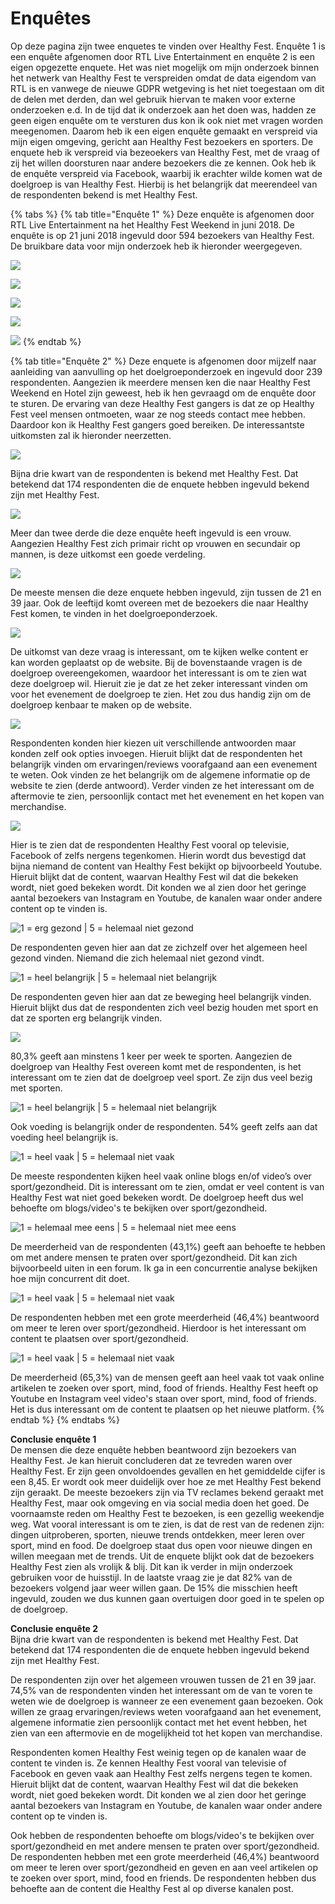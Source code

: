 # Enquêtes

Op deze pagina zijn twee enquetes te vinden over Healthy Fest. Enquête 1 is een enquête afgenomen door RTL Live Entertainment en enquête 2 is een eigen opgezette enquete. Het was niet mogelijk om mijn onderzoek binnen het netwerk van Healthy Fest te verspreiden omdat de data eigendom van RTL is en vanwege de nieuwe GDPR wetgeving is het niet toegestaan om dit de delen met derden, dan wel gebruik hiervan te maken voor externe onderzoeken e.d. In de tijd dat ik onderzoek aan het doen was, hadden ze geen eigen enquête om te versturen dus kon ik ook niet met vragen worden meegenomen. Daarom heb ik een eigen enquête gemaakt en verspreid via mijn eigen omgeving, gericht aan Healthy Fest bezoekers en sporters. De enquete heb ik verspreid via bezeoekers van Healthy Fest, met de vraag of zij het willen doorsturen naar andere bezoekers die ze kennen. Ook heb ik de enquête verspreid via Facebook, waarbij ik erachter wilde komen wat de doelgroep is van Healthy Fest. Hierbij is het belangrijk dat meerendeel van de respondenten bekend is met Healthy Fest. 

{% tabs %}
{% tab title="Enquête 1" %}
Deze enquête is afgenomen door RTL Live Entertainment na het Healthy Fest Weekend in juni 2018. De enquête is op 21 juni 2018 ingevuld door 594 bezoekers van Healthy Fest. De bruikbare data voor mijn onderzoek heb ik hieronder weergegeven.

![](https://d2mxuefqeaa7sj.cloudfront.net/s_75F499041EA20883294F4506F1C250126C338AFD7CF63F851BCDB0B70D8B99E8_1544535211642_Schermafbeelding+2018-12-11+om+14.29.01.png)

![](https://d2mxuefqeaa7sj.cloudfront.net/s_75F499041EA20883294F4506F1C250126C338AFD7CF63F851BCDB0B70D8B99E8_1544535217749_Schermafbeelding+2018-12-11+om+14.29.15.png)

![](https://d2mxuefqeaa7sj.cloudfront.net/s_75F499041EA20883294F4506F1C250126C338AFD7CF63F851BCDB0B70D8B99E8_1544535231341_Schermafbeelding+2018-12-11+om+14.29.22.png)

![](https://d2mxuefqeaa7sj.cloudfront.net/s_75F499041EA20883294F4506F1C250126C338AFD7CF63F851BCDB0B70D8B99E8_1544535236565_Schermafbeelding+2018-12-11+om+14.29.33.png)

![](https://d2mxuefqeaa7sj.cloudfront.net/s_75F499041EA20883294F4506F1C250126C338AFD7CF63F851BCDB0B70D8B99E8_1544535278222_Schermafbeelding+2018-12-11+om+14.30.25.png)
{% endtab %}

{% tab title="Enquête 2" %}
Deze enquete is afgenomen door mijzelf naar aanleiding van aanvulling op het doelgroeponderzoek en ingevuld door 239 respondenten. Aangezien ik meerdere mensen ken die naar Healthy Fest Weekend en Hotel zijn geweest, heb ik hen gevraagd om de enquête door te sturen. De ervaring van deze Healthy Fest gangers is dat ze op Healthy Fest veel mensen ontmoeten, waar ze nog steeds contact mee hebben. Daardoor kon ik Healthy Fest gangers goed bereiken. De interessantste uitkomsten zal ik hieronder neerzetten.



![](https://d2mxuefqeaa7sj.cloudfront.net/s_75F499041EA20883294F4506F1C250126C338AFD7CF63F851BCDB0B70D8B99E8_1549030368775_Schermafbeelding+2019-02-01+om+15.09.52.png)

Bijna drie kwart van de respondenten is bekend met Healthy Fest. Dat betekend dat 174 respondenten die de enquete hebben ingevuld bekend zijn met Healthy Fest.

![](https://d2mxuefqeaa7sj.cloudfront.net/s_75F499041EA20883294F4506F1C250126C338AFD7CF63F851BCDB0B70D8B99E8_1549030336925_Schermafbeelding+2019-02-01+om+15.09.12.png)

Meer dan twee derde die deze enquête heeft ingevuld is een vrouw. Aangezien Healthy Fest zich primair richt op vrouwen en secundair op mannen, is deze uitkomst een goede verdeling. 

![](https://d2mxuefqeaa7sj.cloudfront.net/s_75F499041EA20883294F4506F1C250126C338AFD7CF63F851BCDB0B70D8B99E8_1549030349047_Schermafbeelding+2019-02-01+om+15.09.18.png)

De meeste mensen die deze enquete hebben ingevuld, zijn tussen de 21 en 39 jaar. Ook de leeftijd komt overeen met de bezoekers die naar Healthy Fest komen, te vinden in het doelgroeponderzoek.

![](https://d2mxuefqeaa7sj.cloudfront.net/s_75F499041EA20883294F4506F1C250126C338AFD7CF63F851BCDB0B70D8B99E8_1549030359210_Schermafbeelding+2019-02-01+om+15.09.40.png)

De uitkomst van deze vraag is interessant, om te kijken welke content er kan worden geplaatst op de website. Bij de bovenstaande vragen is de doelgroep overeengekomen, waardoor het interessant is om te zien wat deze doelgroep wil. Hieruit zie je dat ze het zeker interessant vinden om voor het evenement de doelgroep te zien. Het zou dus handig zijn om de doelgroep kenbaar te maken op de website. 

![](https://d2mxuefqeaa7sj.cloudfront.net/s_75F499041EA20883294F4506F1C250126C338AFD7CF63F851BCDB0B70D8B99E8_1549030364304_Schermafbeelding+2019-02-01+om+15.09.46.png)

Respondenten konden hier kiezen uit verschillende antwoorden maar konden zelf ook opties invoegen. Hieruit blijkt dat de respondenten het belangrijk vinden om ervaringen/reviews voorafgaand aan een evenement te weten. Ook vinden ze het belangrijk om de algemene informatie op de website te zien \(derde antwoord\). Verder vinden ze het interessant om de aftermovie te zien, persoonlijk contact met het evenement en het kopen van merchandise.

![](https://d2mxuefqeaa7sj.cloudfront.net/s_75F499041EA20883294F4506F1C250126C338AFD7CF63F851BCDB0B70D8B99E8_1549030376702_Schermafbeelding+2019-02-01+om+15.10.00.png)

Hier is te zien dat de respondenten Healthy Fest vooral op televisie, Facebook of zelfs nergens tegenkomen. Hierin wordt dus bevestigd dat bijna niemand de content van Healthy Fest bekijkt op bijvoorbeeld Youtube. Hieruit blijkt dat de content, waarvan Healthy Fest wil dat die bekeken wordt, niet goed bekeken wordt. Dit konden we al zien door het geringe aantal bezoekers van Instagram en Youtube, de kanalen waar onder andere content op te vinden is.  

![1 = erg gezond \|  5 = helemaal niet gezond](https://d2mxuefqeaa7sj.cloudfront.net/s_75F499041EA20883294F4506F1C250126C338AFD7CF63F851BCDB0B70D8B99E8_1549030252464_Schermafbeelding+2019-02-01+om+15.07.38.png)

De respondenten geven hier aan dat ze zichzelf over het algemeen heel gezond vinden. Niemand die zich helemaal niet gezond vindt.

![1 = heel belangrijk \|  5 = helemaal niet belangrijk](https://d2mxuefqeaa7sj.cloudfront.net/s_75F499041EA20883294F4506F1C250126C338AFD7CF63F851BCDB0B70D8B99E8_1549030256412_Schermafbeelding+2019-02-01+om+15.07.46.png)

De respondenten geven hier aan dat ze beweging heel belangrijk vinden. Hieruit blijkt dus dat de respondenten zich veel bezig houden met sport en dat ze sporten erg belangrijk vinden.

![](https://d2mxuefqeaa7sj.cloudfront.net/s_75F499041EA20883294F4506F1C250126C338AFD7CF63F851BCDB0B70D8B99E8_1549030265803_Schermafbeelding+2019-02-01+om+15.08.07.png)

  
80,3% geeft aan minstens 1 keer per week te sporten. Aangezien de doelgroep van Healthy Fest overeen komt met de respondenten, is het interessant om te zien dat de doelgroep veel sport. Ze zijn dus veel bezig met sporten.

![1 = heel belangrijk \|  5 = helemaal niet belangrijk](https://d2mxuefqeaa7sj.cloudfront.net/s_75F499041EA20883294F4506F1C250126C338AFD7CF63F851BCDB0B70D8B99E8_1549030269985_Schermafbeelding+2019-02-01+om+15.08.19.png)

Ook voeding is belangrijk onder de respondenten. 54% geeft zelfs aan dat voeding heel belangrijk is. 

![1 = heel vaak \|  5 = helemaal niet vaak](https://d2mxuefqeaa7sj.cloudfront.net/s_75F499041EA20883294F4506F1C250126C338AFD7CF63F851BCDB0B70D8B99E8_1549030285049_Schermafbeelding+2019-02-01+om+15.08.26.png)

De meeste respondenten kijken heel vaak online blogs en/of video’s over sport/gezondheid. Dit is interessant om te zien, omdat er veel content is van Healthy Fest wat niet goed bekeken wordt. De doelgroep heeft dus wel behoefte om blogs/video's te bekijken over sport/gezondheid.

![1 = helemaal mee eens \|  5 = helemaal niet mee eens](https://d2mxuefqeaa7sj.cloudfront.net/s_75F499041EA20883294F4506F1C250126C338AFD7CF63F851BCDB0B70D8B99E8_1549030290818_Schermafbeelding+2019-02-01+om+15.08.31.png)

De meerderheid van de respondenten \(43,1%\) geeft aan behoefte te hebben om met andere mensen te praten over sport/gezondheid. Dit kan zich bijvoorbeeld uiten in een forum. Ik ga in een concurrentie analyse bekijken hoe mijn concurrent dit doet. 

![1 = heel vaak \|  5 = helemaal niet vaak](https://d2mxuefqeaa7sj.cloudfront.net/s_75F499041EA20883294F4506F1C250126C338AFD7CF63F851BCDB0B70D8B99E8_1549030295876_Schermafbeelding+2019-02-01+om+15.08.45.png)

De respondenten hebben met een grote meerderheid \(46,4%\) beantwoord om meer te leren over sport/gezondheid. Hierdoor is het interessant om content te plaatsen over sport/gezondheid. 

![1 = heel vaak \|  5 = helemaal niet vaak](https://d2mxuefqeaa7sj.cloudfront.net/s_75F499041EA20883294F4506F1C250126C338AFD7CF63F851BCDB0B70D8B99E8_1549030313912_Schermafbeelding+2019-02-01+om+15.08.58.png)

De meerderheid \(65,3%\) van de mensen geeft aan heel vaak tot vaak online artikelen te zoeken over sport, mind, food of friends. Healthy Fest heeft op Youtube en Instagram veel video's staan over sport, mind, food of friends. Het is dus interessant om de content te plaatsen op het nieuwe platform. 
{% endtab %}
{% endtabs %}

**Conclusie enquête 1**  
De mensen die deze enquête hebben beantwoord zijn bezoekers van Healthy Fest. Je kan hieruit concluderen dat ze tevreden waren over Healthy Fest. Er zijn geen onvoldoendes gevallen en het gemiddelde cijfer is een 8,45. Er wordt ook meer duidelijk over hoe ze met Healthy Fest bekend zijn geraakt. De meeste bezoekers zijn via TV reclames bekend geraakt met Healthy Fest, maar ook omgeving en via social media doen het goed. De voornaamste reden om Healthy Fest te bezoeken, is een gezellig weekendje weg. Wat vooral interessant is om te zien, is dat de rest van de redenen zijn: dingen uitproberen, sporten, nieuwe trends ontdekken, meer leren over sport, mind en food. De doelgroep staat dus open voor nieuwe dingen en willen meegaan met de trends. Uit de enquete blijkt ook dat de bezoekers Healthy Fest zien als vrolijk & blij. Dit kan ik verder in mijn onderzoek gebruiken voor de huisstijl. In de laatste vraag zie je dat 82% van de bezoekers volgend jaar weer willen gaan. De 15% die misschien heeft ingevuld, zouden we dus kunnen gaan overtuigen door goed in te spelen op de doelgroep.

**Conclusie enquête 2**  
Bijna drie kwart van de respondenten is bekend met Healthy Fest. Dat betekend dat 174 respondenten die de enquete hebben ingevuld bekend zijn met Healthy Fest.

De respondenten zijn over het algemeen vrouwen tussen de 21 en 39 jaar. 74,5% van de respondenten vinden het interessant om de van te voren te weten wie de doelgroep is wanneer ze een evenement gaan bezoeken. Ook willen ze graag ervaringen/reviews weten voorafgaand aan het evenement, algemene informatie zien persoonlijk contact met het event hebben, het zien van een aftermovie en de mogelijkheid tot het kopen van merchandise. 

Respondenten komen Healthy Fest weinig tegen op de kanalen waar de content te vinden is. Ze kennen Healthy Fest vooral van televisie of Facebook en geven vaak aan Healthy Fest zelfs nergens tegen te komen. Hieruit blijkt dat de content, waarvan Healthy Fest wil dat die bekeken wordt, niet goed bekeken wordt. Dit konden we al zien door het geringe aantal bezoekers van Instagram en Youtube, de kanalen waar onder andere content op te vinden is.

Ook hebben de respondenten behoefte om blogs/video's te bekijken over sport/gezondheid en met andere mensen te praten over sport/gezondheid. De respondenten hebben met een grote meerderheid \(46,4%\) beantwoord om meer te leren over sport/gezondheid en geven en aan veel artikelen op te zoeken over sport, mind, food en friends. De respondenten hebben dus behoefte aan de content die Healthy Fest al op diverse kanalen post.





